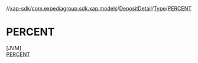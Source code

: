 //[xap-sdk](../../../../../index.md)/[com.expediagroup.sdk.xap.models](../../../index.md)/[DepositDetail](../../index.md)/[Type](../index.md)/[PERCENT](index.md)

# PERCENT

[JVM]\
[PERCENT](index.md)
